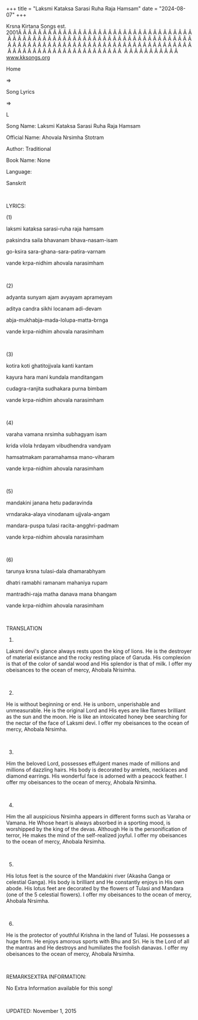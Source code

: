+++ 
title = "Laksmi Kataksa Sarasi Ruha Raja Hamsam"
date = "2024-08-07"
+++

Krsna Kirtana Songs est. 2001Â Â Â Â Â Â Â Â Â Â Â Â Â Â Â Â Â Â Â Â Â Â Â Â Â Â Â Â Â Â Â Â Â Â Â Â Â Â Â Â Â Â Â Â Â Â Â Â Â Â Â Â Â Â Â Â Â Â Â Â Â Â Â Â Â Â Â Â Â Â Â Â Â Â Â Â Â Â Â Â Â Â Â Â Â Â Â Â Â Â Â Â Â Â Â Â Â Â Â Â Â Â Â Â Â Â Â Â Â Â Â Â Â Â Â Â Â Â Â Â Â Â Â Â Â Â Â Â Â Â Â Â  Â Â Â Â Â Â Â Â Â Â Â  
www.kksongs.org








Home
 
⇒
 
Song Lyrics
 
⇒
 
L


Song
Name: Laksmi Kataksa Sarasi Ruha Raja Hamsam


Official
Name: Ahovala Nrsimha Stotram


Author:
Traditional


Book
Name: None


Language:

Sanskrit


 


LYRICS:


(1)


laksmi
kataksa sarasi-ruha raja hamsam


paksindra
saila bhavanam bhava-nasam-isam 


go-ksira
sara-ghana-sara-patira-varnam


vande
krpa-nidhim ahovala narasimham 


 


(2)


adyanta
sunyam ajam avyayam aprameyam 


aditya
candra sikhi locanam adi-devam 


abja-mukhabja-mada-lolupa-matta-brnga


vande
krpa-nidhim ahovala narasimham 


 


(3)


kotira
koti ghatitojjvala kanti kantam


kayura
hara mani kundala manditangam 


cudagra-ranjita
sudhakara purna bimbam


vande
krpa-nidhim ahovala narasimham 


 


(4)


varaha
vamana nrsimha subhagyam isam


krida
vilola hrdayam vibudhendra vandyam 


hamsatmakam
paramahamsa mano-viharam


vande
krpa-nidhim ahovala narasimham 


 


(5)


mandakini
janana hetu padaravinda


vrndaraka-alaya
vinodanam ujjvala-angam 


mandara-puspa
tulasi racita-angghri-padmam


vande
krpa-nidhim ahovala narasimham 


 


(6)


tarunya
krsna tulasi-dala dhamarabhyam


dhatri
ramabhi ramanam mahaniya rupam 


mantradhi-raja
matha danava mana bhangam


vande
krpa-nidhim ahovala narasimham 


 


TRANSLATION


1)
Laksmi devi's glance always rests upon the king of lions. He is the destroyer
of material existance and the rocky resting place of Garuda. His complexion is
that of the color of sandal wood and His splendor is that of milk. I offer my
obeisances to the ocean of mercy, Ahobala Nrisimha.


 


2)
He is without beginning or end. He is unborn, unperishable and unmeasurable. He
is the original Lord and His eyes are like flames brilliant as the sun and the
moon. He is like an intoxicated honey bee searching for the nectar of the face
of Laksmi devi. I offer my obeisances to the ocean of mercy, Ahobala Nrsimha.


 


3)
Him the beloved Lord, possesses effulgent manes made of millions and millions
of dazzling hairs. His body is decorated by armlets, necklaces and diamond
earrings. His wonderful face is adorned with a peacock feather. I offer my
obeisances to the ocean of mercy, Ahobala Nrsimha.


 


4)
Him the all auspicious Nrsimha appears in different forms such as Varaha or
Vamana. He Whose heart is always absorbed in a sporting mood, is worshipped by
the king of the devas. Although He is the personification of terror, He makes
the mind of the self-realized joyful. I offer my obeisances to the ocean of
mercy, Ahobala Nrsimha.


 


5)
His lotus feet is the source of the Mandakini river (Akasha Ganga or celestial Ganga). His body is brilliant and He constantly enjoys in His own abode. His lotus feet are
decorated by the flowers of Tulasi and Mandara (one of the 5 celestial
flowers). I offer my obeisances to the ocean of mercy, Ahobala Nrsimha.


 


6)

He is the protector of youthful Krishna in the land of Tulasi. He possesses a huge form. He enjoys amorous sports with Bhu and Sri. He is
the Lord of all the mantras and He destroys and humiliates the foolish danavas.
I offer my obeisances to the ocean of mercy, Ahobala Nrsimha.


 


REMARKSEXTRA
INFORMATION:


No
Extra Information available for this song!


 


UPDATED:
 November 1, 2015